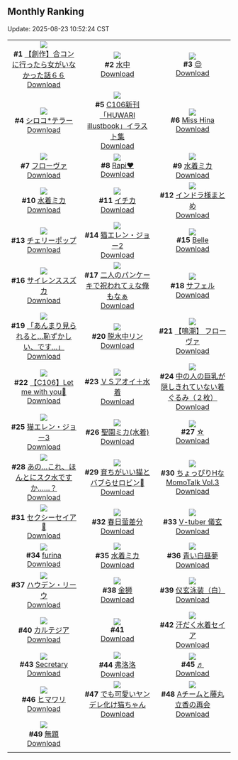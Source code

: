 ## Monthly Ranking
Update: 2025-08-23 10:52:24 CST

|      |      |      |
| :----: | :----: | :----: |
| ![](https://i.pixiv.re/c/240x480/img-master/img/2025/07/25/00/00/14/133074585_p0_master1200.jpg)<br>**#1** [【創作】合コンに行ったら女がいなかった話６６](https://www.pixiv.net/artworks/133074585)<br>[Download](https://i.pixiv.re/img-original/img/2025/07/25/00/00/14/133074585_p0.png) | ![](https://i.pixiv.re/c/240x480/img-master/img/2025/07/25/00/00/13/133074580_p0_master1200.jpg)<br>**#2** [水中](https://www.pixiv.net/artworks/133074580)<br>[Download](https://i.pixiv.re/img-original/img/2025/07/25/00/00/13/133074580_p0.jpg) | ![](https://i.pixiv.re/c/240x480/img-master/img/2025/07/25/23/21/14/133109110_p0_master1200.jpg)<br>**#3** [😌](https://www.pixiv.net/artworks/133109110)<br>[Download](https://i.pixiv.re/img-original/img/2025/07/25/23/21/14/133109110_p0.png) |
| ![](https://i.pixiv.re/c/240x480/img-master/img/2025/07/25/13/49/00/133090477_p0_master1200.jpg)<br>**#4** [シロコ*テラー](https://www.pixiv.net/artworks/133090477)<br>[Download](https://i.pixiv.re/img-original/img/2025/07/25/13/49/00/133090477_p0.jpg) | ![](https://i.pixiv.re/c/240x480/img-master/img/2025/07/25/00/22/20/133075782_p0_master1200.jpg)<br>**#5** [C106新刊「HUWARI illustbook」イラスト集](https://www.pixiv.net/artworks/133075782)<br>[Download](https://i.pixiv.re/img-original/img/2025/07/25/00/22/20/133075782_p0.jpg) | ![](https://i.pixiv.re/c/240x480/img-master/img/2025/07/25/13/36/43/133090234_p0_master1200.jpg)<br>**#6** [Miss Hina](https://www.pixiv.net/artworks/133090234)<br>[Download](https://i.pixiv.re/img-original/img/2025/07/25/13/36/43/133090234_p0.jpg) |
| ![](https://i.pixiv.re/c/240x480/img-master/img/2025/07/25/00/00/14/133074592_p0_master1200.jpg)<br>**#7** [フローヴァ](https://www.pixiv.net/artworks/133074592)<br>[Download](https://i.pixiv.re/img-original/img/2025/07/25/00/00/14/133074592_p0.jpg) | ![](https://i.pixiv.re/c/240x480/img-master/img/2025/07/25/21/08/41/133103263_p0_master1200.jpg)<br>**#8** [Rapi❤️](https://www.pixiv.net/artworks/133103263)<br>[Download](https://i.pixiv.re/img-original/img/2025/07/25/21/08/41/133103263_p0.jpg) | ![](https://i.pixiv.re/c/240x480/img-master/img/2025/07/25/00/00/15/133074596_p0_master1200.jpg)<br>**#9** [水着ミカ](https://www.pixiv.net/artworks/133074596)<br>[Download](https://i.pixiv.re/img-original/img/2025/07/25/00/00/15/133074596_p0.png) |
| ![](https://i.pixiv.re/c/240x480/img-master/img/2025/07/25/18/34/27/133097234_p0_master1200.jpg)<br>**#10** [水着ミカ](https://www.pixiv.net/artworks/133097234)<br>[Download](https://i.pixiv.re/img-original/img/2025/07/25/18/34/27/133097234_p0.png) | ![](https://i.pixiv.re/c/240x480/img-master/img/2025/07/23/00/00/11/133004275_p0_master1200.jpg)<br>**#11** [イチカ](https://www.pixiv.net/artworks/133004275)<br>[Download](https://i.pixiv.re/img-original/img/2025/07/23/00/00/11/133004275_p0.jpg) | ![](https://i.pixiv.re/c/240x480/img-master/img/2025/07/26/19/50/01/133140011_p0_master1200.jpg)<br>**#12** [インドラ様まとめ](https://www.pixiv.net/artworks/133140011)<br>[Download](https://i.pixiv.re/img-original/img/2025/07/26/19/50/01/133140011_p0.jpg) |
| ![](https://i.pixiv.re/c/240x480/img-master/img/2025/07/27/00/00/25/133150988_p0_master1200.jpg)<br>**#13** [チェリーポップ](https://www.pixiv.net/artworks/133150988)<br>[Download](https://i.pixiv.re/img-original/img/2025/07/27/00/00/25/133150988_p0.jpg) | ![](https://i.pixiv.re/c/240x480/img-master/img/2025/07/25/00/00/03/133074483_p0_master1200.jpg)<br>**#14** [猫エレン・ジョー2](https://www.pixiv.net/artworks/133074483)<br>[Download](https://i.pixiv.re/img-original/img/2025/07/25/00/00/03/133074483_p0.png) | ![](https://i.pixiv.re/c/240x480/img-master/img/2025/07/24/20/41/08/133066193_p0_master1200.jpg)<br>**#15** [Belle](https://www.pixiv.net/artworks/133066193)<br>[Download](https://i.pixiv.re/img-original/img/2025/07/24/20/41/08/133066193_p0.png) |
| ![](https://i.pixiv.re/c/240x480/img-master/img/2025/07/25/00/00/05/133074505_p0_master1200.jpg)<br>**#16** [サイレンススズカ](https://www.pixiv.net/artworks/133074505)<br>[Download](https://i.pixiv.re/img-original/img/2025/07/25/00/00/05/133074505_p0.jpg) | ![](https://i.pixiv.re/c/240x480/img-master/img/2025/07/23/00/00/24/133004369_p0_master1200.jpg)<br>**#17** [二人のパンケーキで祝われてぇな俺もなぁ](https://www.pixiv.net/artworks/133004369)<br>[Download](https://i.pixiv.re/img-original/img/2025/07/23/00/00/24/133004369_p0.jpg) | ![](https://i.pixiv.re/c/240x480/img-master/img/2025/07/27/12/05/16/133167048_p0_master1200.jpg)<br>**#18** [サフェル](https://www.pixiv.net/artworks/133167048)<br>[Download](https://i.pixiv.re/img-original/img/2025/07/27/12/05/16/133167048_p0.jpg) |
| ![](https://i.pixiv.re/c/240x480/img-master/img/2025/07/25/18/00/08/133096002_p0_master1200.jpg)<br>**#19** [「あんまり見られると…恥ずかしい、です...」](https://www.pixiv.net/artworks/133096002)<br>[Download](https://i.pixiv.re/img-original/img/2025/07/25/18/00/08/133096002_p0.jpg) | ![](https://i.pixiv.re/c/240x480/img-master/img/2025/07/24/00/00/10/133039748_p0_master1200.jpg)<br>**#20** [脱水中リン](https://www.pixiv.net/artworks/133039748)<br>[Download](https://i.pixiv.re/img-original/img/2025/07/24/00/00/10/133039748_p0.jpg) | ![](https://i.pixiv.re/c/240x480/img-master/img/2025/07/24/12/30/42/133054113_p0_master1200.jpg)<br>**#21** [【鳴潮】 フローヴァ](https://www.pixiv.net/artworks/133054113)<br>[Download](https://i.pixiv.re/img-original/img/2025/07/24/12/30/42/133054113_p0.png) |
| ![](https://i.pixiv.re/c/240x480/img-master/img/2025/07/25/18/00/09/133096013_p0_master1200.jpg)<br>**#22** [【C106】Let me with you💐](https://www.pixiv.net/artworks/133096013)<br>[Download](https://i.pixiv.re/img-original/img/2025/07/25/18/00/09/133096013_p0.png) | ![](https://i.pixiv.re/c/240x480/img-master/img/2025/07/25/19/34/19/133099339_p0_master1200.jpg)<br>**#23** [ＶＳアオイ＋水着](https://www.pixiv.net/artworks/133099339)<br>[Download](https://i.pixiv.re/img-original/img/2025/07/25/19/34/19/133099339_p0.jpg) | ![](https://i.pixiv.re/c/240x480/img-master/img/2025/07/26/18/25/09/133137097_p0_master1200.jpg)<br>**#24** [中の人の巨乳が隠しきれていない着ぐるみ（２枚）](https://www.pixiv.net/artworks/133137097)<br>[Download](https://i.pixiv.re/img-original/img/2025/07/26/18/25/09/133137097_p0.jpg) |
| ![](https://i.pixiv.re/c/240x480/img-master/img/2025/07/26/00/00/23/133110921_p0_master1200.jpg)<br>**#25** [猫エレン・ジョー3](https://www.pixiv.net/artworks/133110921)<br>[Download](https://i.pixiv.re/img-original/img/2025/07/26/00/00/23/133110921_p0.png) | ![](https://i.pixiv.re/c/240x480/img-master/img/2025/07/25/00/00/21/133074643_p0_master1200.jpg)<br>**#26** [聖園ミカ(水着)](https://www.pixiv.net/artworks/133074643)<br>[Download](https://i.pixiv.re/img-original/img/2025/07/25/00/00/21/133074643_p0.png) | ![](https://i.pixiv.re/c/240x480/img-master/img/2025/07/25/00/00/11/133074558_p0_master1200.jpg)<br>**#27** [☆](https://www.pixiv.net/artworks/133074558)<br>[Download](https://i.pixiv.re/img-original/img/2025/07/25/00/00/11/133074558_p0.png) |
| ![](https://i.pixiv.re/c/240x480/img-master/img/2025/07/25/00/00/04/133074487_p0_master1200.jpg)<br>**#28** [あの…これ、ほんとにスク水ですか……？](https://www.pixiv.net/artworks/133074487)<br>[Download](https://i.pixiv.re/img-original/img/2025/07/25/00/00/04/133074487_p0.jpg) | ![](https://i.pixiv.re/c/240x480/img-master/img/2025/07/26/18/27/18/133137159_p0_master1200.jpg)<br>**#29** [育ちがいい猫とバブらせロビン🍼](https://www.pixiv.net/artworks/133137159)<br>[Download](https://i.pixiv.re/img-original/img/2025/07/26/18/27/18/133137159_p0.png) | ![](https://i.pixiv.re/c/240x480/img-master/img/2025/07/24/00/00/33/133039899_p0_master1200.jpg)<br>**#30** [ちょっぴりHなMomoTalk Vol.3](https://www.pixiv.net/artworks/133039899)<br>[Download](https://i.pixiv.re/img-original/img/2025/07/24/00/00/33/133039899_p0.jpg) |
| ![](https://i.pixiv.re/c/240x480/img-master/img/2025/07/24/14/00/20/133055777_p0_master1200.jpg)<br>**#31** [セクシーセイア👙](https://www.pixiv.net/artworks/133055777)<br>[Download](https://i.pixiv.re/img-original/img/2025/07/24/14/00/20/133055777_p0.jpg) | ![](https://i.pixiv.re/c/240x480/img-master/img/2025/07/25/19/17/17/133098705_p0_master1200.jpg)<br>**#32** [春日萤差分](https://www.pixiv.net/artworks/133098705)<br>[Download](https://i.pixiv.re/img-original/img/2025/07/25/19/17/17/133098705_p0.jpg) | ![](https://i.pixiv.re/c/240x480/img-master/img/2025/07/24/21/45/10/133068793_p0_master1200.jpg)<br>**#33** [V-tuber 儀玄](https://www.pixiv.net/artworks/133068793)<br>[Download](https://i.pixiv.re/img-original/img/2025/07/24/21/45/10/133068793_p0.png) |
| ![](https://i.pixiv.re/c/240x480/img-master/img/2025/07/24/00/17/57/133040814_p0_master1200.jpg)<br>**#34** [furina](https://www.pixiv.net/artworks/133040814)<br>[Download](https://i.pixiv.re/img-original/img/2025/07/24/00/17/57/133040814_p0.png) | ![](https://i.pixiv.re/c/240x480/img-master/img/2025/07/26/16/30/07/133133427_p0_master1200.jpg)<br>**#35** [水着ミカ](https://www.pixiv.net/artworks/133133427)<br>[Download](https://i.pixiv.re/img-original/img/2025/07/26/16/30/07/133133427_p0.png) | ![](https://i.pixiv.re/c/240x480/img-master/img/2025/07/25/00/00/07/133074518_p0_master1200.jpg)<br>**#36** [青い白昼夢](https://www.pixiv.net/artworks/133074518)<br>[Download](https://i.pixiv.re/img-original/img/2025/07/25/00/00/07/133074518_p0.png) |
| ![](https://i.pixiv.re/c/240x480/img-master/img/2025/07/23/00/01/13/133004553_p0_master1200.jpg)<br>**#37** [ハウデン・リーウ](https://www.pixiv.net/artworks/133004553)<br>[Download](https://i.pixiv.re/img-original/img/2025/07/23/00/01/13/133004553_p0.jpg) | ![](https://i.pixiv.re/c/240x480/img-master/img/2025/07/25/09/00/02/133085281_p0_master1200.jpg)<br>**#38** [金狮](https://www.pixiv.net/artworks/133085281)<br>[Download](https://i.pixiv.re/img-original/img/2025/07/25/09/00/02/133085281_p0.png) | ![](https://i.pixiv.re/c/240x480/img-master/img/2025/07/25/15/46/55/133092833_p0_master1200.jpg)<br>**#39** [仪玄泳装（白）](https://www.pixiv.net/artworks/133092833)<br>[Download](https://i.pixiv.re/img-original/img/2025/07/25/15/46/55/133092833_p0.jpg) |
| ![](https://i.pixiv.re/c/240x480/img-master/img/2025/07/25/14/12/04/133090979_p0_master1200.jpg)<br>**#40** [カルテジア](https://www.pixiv.net/artworks/133090979)<br>[Download](https://i.pixiv.re/img-original/img/2025/07/25/14/12/04/133090979_p0.jpg) | ![](https://s.pximg.net/common/images/limit_unviewable_s.png)<br>**#41** [](https://www.pixiv.net/artworks/133064453)<br>[Download](https://s.pximg.net/common/images/limit_unviewable_s.png) | ![](https://i.pixiv.re/c/240x480/img-master/img/2025/07/23/20/07/51/133030184_p0_master1200.jpg)<br>**#42** [汗だく水着セイア](https://www.pixiv.net/artworks/133030184)<br>[Download](https://i.pixiv.re/img-original/img/2025/07/23/20/07/51/133030184_p0.png) |
| ![](https://i.pixiv.re/c/240x480/img-master/img/2025/07/25/00/00/06/133074508_p0_master1200.jpg)<br>**#43** [Secretary](https://www.pixiv.net/artworks/133074508)<br>[Download](https://i.pixiv.re/img-original/img/2025/07/25/00/00/06/133074508_p0.png) | ![](https://i.pixiv.re/c/240x480/img-master/img/2025/07/24/12/31/44/133054085_p0_master1200.jpg)<br>**#44** [弗洛洛](https://www.pixiv.net/artworks/133054085)<br>[Download](https://i.pixiv.re/img-original/img/2025/07/24/12/31/44/133054085_p0.png) | ![](https://i.pixiv.re/c/240x480/img-master/img/2025/07/25/00/32/53/133076233_p0_master1200.jpg)<br>**#45** [♬](https://www.pixiv.net/artworks/133076233)<br>[Download](https://i.pixiv.re/img-original/img/2025/07/25/00/32/53/133076233_p0.jpg) |
| ![](https://i.pixiv.re/c/240x480/img-master/img/2025/07/25/17/00/06/133094373_p0_master1200.jpg)<br>**#46** [ヒマワリ](https://www.pixiv.net/artworks/133094373)<br>[Download](https://i.pixiv.re/img-original/img/2025/07/25/17/00/06/133094373_p0.jpg) | ![](https://i.pixiv.re/c/240x480/img-master/img/2025/07/25/00/00/08/133074526_p0_master1200.jpg)<br>**#47** [でも可愛いヤンデレ化け猫ちゃん](https://www.pixiv.net/artworks/133074526)<br>[Download](https://i.pixiv.re/img-original/img/2025/07/25/00/00/08/133074526_p0.jpg) | ![](https://i.pixiv.re/c/240x480/img-master/img/2025/07/26/22/03/42/133145857_p0_master1200.jpg)<br>**#48** [Aチームと藤丸立香の再会](https://www.pixiv.net/artworks/133145857)<br>[Download](https://i.pixiv.re/img-original/img/2025/07/26/22/03/42/133145857_p0.jpg) |
| ![](https://i.pixiv.re/c/240x480/img-master/img/2025/07/24/00/00/04/133039690_p0_master1200.jpg)<br>**#49** [無題](https://www.pixiv.net/artworks/133039690)<br>[Download](https://i.pixiv.re/img-original/img/2025/07/24/00/00/04/133039690_p0.jpg) |
|      |      |
